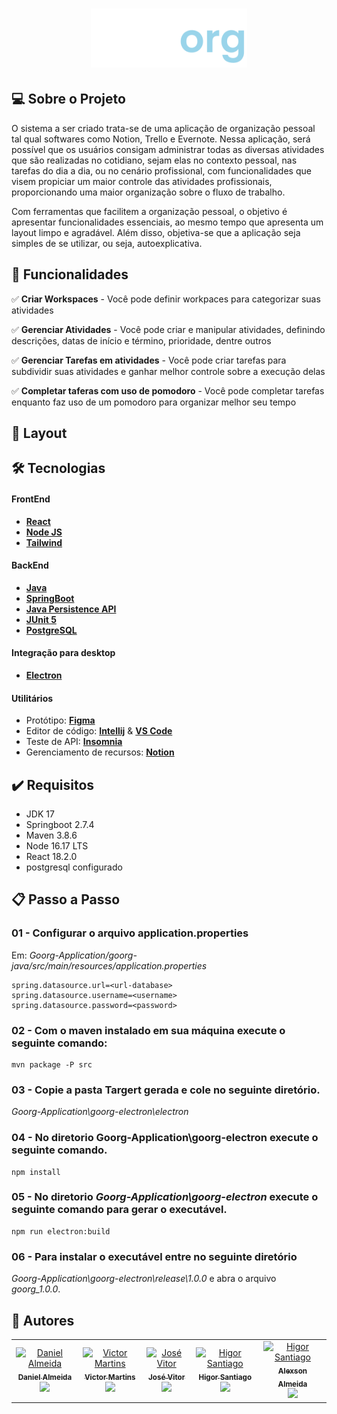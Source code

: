 <h1 align="center">
  <img width="250px" title="Logo goorg" alt="Logo goorg" src="/logo-goorg.svg">
</h1>

## 💻 Sobre o Projeto
O sistema a ser criado trata-se de uma aplicação de organização pessoal tal qual softwares como Notion, Trello e Evernote. Nessa aplicação, será possível que os usuários consigam administrar todas as diversas atividades que são realizadas no cotidiano, sejam elas no contexto pessoal, nas tarefas do dia a dia, ou no cenário profissional, com funcionalidades que visem propiciar um maior controle das atividades profissionais, proporcionando uma maior organização sobre o fluxo de trabalho.

Com ferramentas que facilitem a organização pessoal, o objetivo é apresentar funcionalidades essenciais, ao mesmo tempo que apresenta um layout limpo e agradável. Além disso, objetiva-se que a aplicação seja simples de se utilizar, ou seja, autoexplicativa.

## 🚀 Funcionalidades
✅ **Criar Workspaces** - Você pode definir workpaces para categorizar suas atividades
</br>

✅ **Gerenciar Atividades** - Você pode criar e manipular atividades, definindo descrições, datas de início e término, prioridade, dentre outros
</br>

✅ **Gerenciar Tarefas em atividades** - Você pode criar tarefas para subdividir suas atividades e ganhar melhor controle sobre a execução delas
</br>

✅ **Completar taferas com uso de pomodoro** - Você pode completar tarefas enquanto faz uso de um pomodoro para organizar melhor seu tempo

## 🎨 Layout

## 🛠 Tecnologias
#### FrontEnd
- [**React**](https://pt-br.reactjs.org)
- [**Node JS**](https://nodejs.org/en/)
- [**Tailwind**](https://tailwindcss.com)

#### BackEnd
- [**Java**](https://www.java.com/pt-BR/)
- [**SpringBoot**](https://spring.io/projects/spring-boot)
- [**Java Persistence API**](https://www.oracle.com/java/technologies/persistence-jsp.html)
- [**JUnit 5**](https://junit.org/junit5/docs/current/user-guide/)
- [**PostgreSQL**](https://www.postgresql.org)

#### Integração para desktop
- [**Electron**](https://www.electronjs.org)

#### Utilitários
- Protótipo: [**Figma**](https://www.figma.com)
- Editor de código: [**Intellij**](https://www.jetbrains.com/pt-br/idea/) & [**VS Code**](https://code.visualstudio.com)
- Teste de API: [**Insomnia**](https://insomnia.rest/download)
- Gerenciamento de recursos: [**Notion**](https://www.notion.so)


## ✔️ Requisitos
 - JDK 17
 - Springboot 2.7.4
 - Maven 3.8.6
 - Node 16.17 LTS
 - React 18.2.0
 - postgresql configurado

## 📋 Passo a Passo

### 01 - Configurar o arquivo application.properties
Em: *Goorg-Application/goorg-java/src/main/resources/application.properties*

```
spring.datasource.url=<url-database>
spring.datasource.username=<username>
spring.datasource.password=<password>
```

### 02 - Com o maven instalado em sua máquina execute o seguinte comando:
```
mvn package -P src  
```

### 03 - Copie a pasta Targert gerada e cole no seguinte diretório.
*Goorg-Application\goorg-electron\electron*

### 04 - No diretorio Goorg-Application\goorg-electron execute o seguinte comando.
```
npm install
```

### 05 - No diretorio *Goorg-Application\goorg-electron* execute o seguinte comando para gerar o executável.
```
npm run electron:build
```

### 06 - Para instalar o executável entre no seguinte diretório 
*Goorg-Application\goorg-electron\release\1.0.0* e abra o arquivo *goorg_1.0.0*.

## 📸 Autores
<table>
  <tr>
    <td align="center"><a href="https://github.com/danielft2"><img src="https://avatars.githubusercontent.com/u/73781042?v=4" width="100px;" alt="Daniel Almeida"/><br /><sub><b>Daniel Almeida</b></sub></a><br /><a href="https://github.com/danielft2" title="FrontEnd">
            <img src="https://cdn.jsdelivr.net/gh/devicons/devicon/icons/react/react-original.svg" width="20px" />
    </a></td>
    <td align="center"><a href="https://github.com/VictorM-Coder"><img src="https://avatars.githubusercontent.com/u/84944695?v=4" width="100px;" alt="Victor Martins"/><br /><sub><b>Victor Martins</b></sub></a><br /><a href="https://github.com/VictorM-Coder" title="BackEnd">
            <img src="https://cdn.jsdelivr.net/gh/devicons/devicon/icons/spring/spring-original.svg" width="20px"/>
    </a></td>
     <td align="center"><a href="https://github.com/JoseVitorNobre"><img src="https://avatars.githubusercontent.com/u/62249331?v=4" width="100px;" alt="José Vitor"/><br /><sub><b>José Vitor</b></sub></a><br /><a href="https://github.com/JoseVitorNobre" title="BackEnd">
     <img src="https://cdn.jsdelivr.net/gh/devicons/devicon/icons/spring/spring-original.svg" width="20px"/>
     </a></td>
     <td align="center"><a href="https://github.com/HigorSantiago"><img src="https://avatars.githubusercontent.com/u/93281590?v=4" width="100px;" alt="Higor Santiago"/><br /><sub><b>Higor Santiago</b></sub></a><br /><a href="https://github.com/HigorSantiago" title="Design">
            <img src="https://cdn.jsdelivr.net/gh/devicons/devicon/icons/figma/figma-original.svg" width="20px"/>
     </a></td>
     <td align="center"><a href="https://github.com/alexsonalmeida"><img src="https://avatars.githubusercontent.com/u/101877352?v=4" width="100px;" alt="Higor Santiago"/><br /><sub><b>Alexson Almeida</b></sub></a><br /><a href="https://github.com/alexsonalmeida" title="FrontEnd">
     <img src="https://cdn.jsdelivr.net/gh/devicons/devicon/icons/react/react-original.svg" width="20px" />
     </a></td>
  </tr>
</table>


